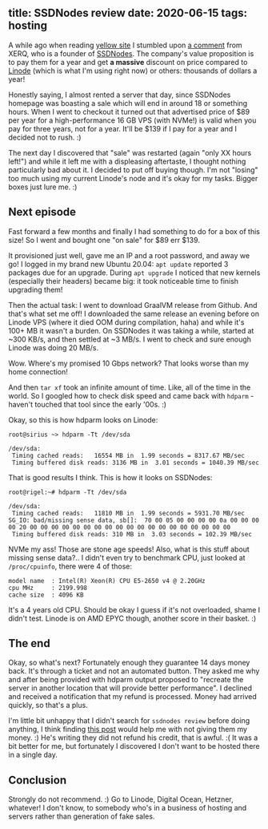 title: SSDNodes review
date: 2020-06-15
tags: hosting
----

A while ago when reading [yellow site](https://news.ycombinator.com) I stumbled upon [a comment](https://news.ycombinator.com/item?id=22651472) from XERQ, who is a founder of [SSDNodes](https://www.ssdnodes.com/). The company's value proposition is to pay them for a year and get **a massive** discount on price compared to [Linode](https://linode.com) (which is what I'm using right now) or others: thousands of dollars a year!

Honestly saying, I almost rented a server that day, since SSDNodes homepage was boasting a sale which will end in around 18 or something hours. When I went to checkout it turned out that advertised price of $89 per year for a high-performance 16 GB VPS (with NVMe!) is valid when you pay for three years, not for a year. It'll be $139 if I pay for a year and I decided not to rush. :)

The next day I discovered that "sale" was restarted (again "only XX hours left!") and while it left me with a displeasing aftertaste, I thought nothing particularly bad about it. I decided to put off buying though. I'm not "losing" too much using my current Linode's node and it's okay for my tasks. Bigger boxes just lure me. :)

## Next episode

Fast forward a few months and finally I had something to do for a box of this size! So I went and bought one "on sale" for $89 err $139.

It provisioned just well, gave me an IP and a root password, and away we go! I logged in my brand new Ubuntu 20.04: `apt update` reported 3 packages due for an upgrade. During `apt upgrade` I noticed that new kernels (especially their headers) became big: it took noticeable time to finish upgrading them!

Then the actual task: I went to download GraalVM release from Github. And that's what set me off! I downloaded the same release an evening before on Linode VPS (where it died OOM during compilation, haha) and while it's 100+ MB it wasn't a burden. On SSDNodes it was taking a while, started at ~300 KB/s, and then settled at ~3 MB/s. I went to check and sure enough Linode was doing 20 MB/s.

Wow. Where's my promised 10 Gbps network? That looks worse than my home connection!

And then `tar xf` took an infinite amount of time. Like, all of the time in the world. So I googled how to check disk speed and came back with `hdparm` - haven't touched that tool since the early '00s. :)

Okay, so this is how hdparm looks on Linode:

```no-highlight
root@sirius ~> hdparm -Tt /dev/sda

/dev/sda:
 Timing cached reads:   16554 MB in  1.99 seconds = 8317.67 MB/sec
 Timing buffered disk reads: 3136 MB in  3.01 seconds = 1040.39 MB/sec
```

That is good results I think. This is how it looks on SSDNodes:

```no-highlight
root@rigel:~# hdparm -Tt /dev/sda

/dev/sda:
 Timing cached reads:   11810 MB in  1.99 seconds = 5931.70 MB/sec
SG_IO: bad/missing sense data, sb[]:  70 00 05 00 00 00 00 0a 00 00 00 00 20 00 00 00 00 00 00 00 00 00 00 00 00 00 00 00 00 00 00 00
 Timing buffered disk reads: 310 MB in  3.03 seconds = 102.39 MB/sec
```

NVMe my ass! Those are stone age speeds! Also, what is this stuff about missing sense data?.. I didn't even try to benchmark CPU, just looked at `/proc/cpuinfo`, there were 4 of those:

```no-highlight
model name	: Intel(R) Xeon(R) CPU E5-2650 v4 @ 2.20GHz
cpu MHz		: 2199.998
cache size	: 4096 KB
```

It's a 4 years old CPU. Should be okay I guess if it's not overloaded, shame I didn't test. Linode is on AMD EPYC though, another score in their basket. :)

## The end

Okay, so what's next? Fortunately enough they guarantee 14 days money back. It's through a ticket and not an automated button. They asked me why and after being provided with hdparm output proposed to "recreate the server in another location that will provide better performance". I declined and received a notification that my refund is processed. Money had arrived quickly, so that's a plus.

I'm little bit unhappy that I didn't search for `ssdnodes review` before doing anything, I think finding [this post](https://www.blogtipstricks.com/ssdnodes-review/) would help me with not giving them my money. :) He's writing they did not refund his credit, that is awful. :( It was a bit better for me, but fortunately I discovered I don't want to be hosted there in a single day.

## Conclusion

Strongly do not recommend. :) Go to Linode, Digital Ocean, Hetzner, whatever! I don't know, to somebody who's in a business of hosting and servers rather than generation of fake sales.